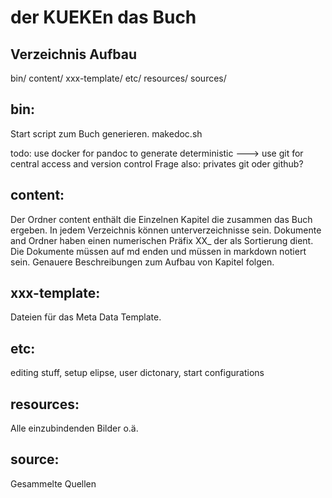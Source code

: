 # der KUEKEn das Buch

## Verzeichnis Aufbau

bin/
content/
xxx-template/
etc/
resources/
sources/

## bin:

Start script zum Buch generieren.
makedoc.sh

todo: use docker for pandoc to generate deterministic ---> use git for central access and version control
Frage also: privates git oder github?

## content:

Der Ordner content enthält die Einzelnen Kapitel die zusammen das Buch ergeben.
In jedem Verzeichnis können unterverzeichnisse sein. 
Dokumente and Ordner haben einen numerischen Präfix XX_ der als Sortierung dient.
Die Dokumente müssen auf md enden und müssen in markdown notiert sein.
Genauere Beschreibungen zum Aufbau von Kapitel folgen.

## xxx-template:
Dateien für das Meta Data Template.

## etc:
editing stuff, setup elipse, user dictonary, start configurations

## resources:

Alle einzubindenden Bilder o.ä.

## source:

Gesammelte Quellen

